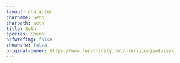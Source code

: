 ```yaml
---
layout: character
charname: Seth
charpath: seth
title: Seth
species: Sheep
nsfwrefimg: false
shownsfw: false
original-owner: https://www.furaffinity.net/user/jioojyadaisy/
---
```


